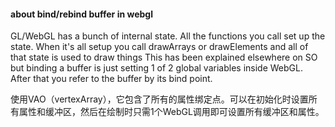 #### about bind/rebind buffer in webgl
GL/WebGL has a bunch of internal state. All the functions you call set up the state. When it's all setup you call drawArrays or drawElements and all of that state is used to draw things
This has been explained elsewhere on SO but binding a buffer is just setting 1 of 2 global variables inside WebGL. After that you refer to the buffer by its bind point.

使用VAO（vertexArray），它包含了所有的属性绑定点。可以在初始化时设置所有属性和缓冲区，然后在绘制时只需1个WebGL调用即可设置所有缓冲区和属性。

